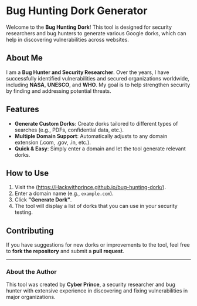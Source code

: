 # Bug Hunting Dork Generator

Welcome to the **Bug Hunting Dork**! This tool is designed for security researchers and bug hunters to generate various Google dorks, which can help in discovering vulnerabilities across websites.

## About Me

I am a **Bug Hunter and Security Researcher**. Over the years, I have successfully identified vulnerabilities and secured organizations worldwide, including **NASA**, **UNESCO**, and **WHO**. My goal is to help strengthen security by finding and addressing potential threats.

## Features

- **Generate Custom Dorks**: Create dorks tailored to different types of searches (e.g., PDFs, confidential data, etc.).
- **Multiple Domain Support**: Automatically adjusts to any domain extension (.com, .gov, .in, etc.).
- **Quick & Easy**: Simply enter a domain and let the tool generate relevant dorks.

## How to Use

1. Visit the (https://Hackwithprince.github.io/bug-hunting-dork/).
2. Enter a domain name (e.g., `example.com`).
3. Click **"Generate Dork"**.
4. The tool will display a list of dorks that you can use in your security testing.

## Contributing

If you have suggestions for new dorks or improvements to the tool, feel free to **fork the repository** and submit a **pull request**.

---

### **About the Author**

This tool was created by **Cyber Prince**, a security researcher and bug hunter with extensive experience in discovering and fixing vulnerabilities in major organizations.


